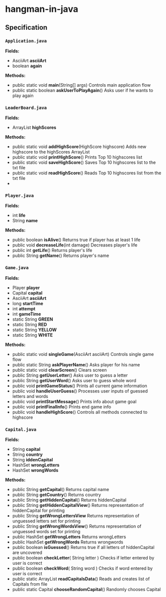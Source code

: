 # hangman-in-java

## Specification

### **`Application.java`**
**Fields:** 
  * AsciiArt **asciiArt**
  * boolean **again**

**Methods:**
  * public static void **main**(String[] args)
Controls main application flow
  * public static boolean **askUserToPlayAgain**()
Asks user if he wants to play again

### **`LeaderBoard.java`**
**Fields:** 
  * ArrayList<HighScore> **highScores**

**Methods:**
  * public static void **addHighScore**(HighScore highscore)
Adds new highscore to the highScores ArrayList
  * public static void **printHighScore**()
Prints Top 10 highscores list
  * public static void **saveHighScore**()
Saves Top 10 highscores list to the txt file
  * public static void **readHighScore**()
Reads Top 10 highscores list from the txt file
  * 

### **`Player.java`**
**Fields:** 
  * int **life**
  * String **name**

**Methods:**
  * public boolean **isAlive**()
Returns true if player has at least 1 life
  * public void **decreaseLife**(int damage)
Decreases player's life
  * public int **getLife**()
Returns player's life
  * public String **getName**()
Returns player's name


### **`Game.java`**
**Fields:** 
  * Player **player**
  * Capital **capital**
  * AsciiArt **asciiArt**
  * long **startTime**
  * int **attempt**
  * int **gameTime**
  * static String **GREEN**
  * static String **RED**
  * static String **YELLOW**
  * static String **WHITE**

**Methods:**
  * public static void **singleGame**(AsciiArt asciiArt)
Controls single game flow
  * public static String **askPlayerName**()
Asks player for his name
  * public static void **clearScreen**()
Clears screen
  * public String **getUserLetter**()
Asks user to guess a letter
  * public String **getUserWord**()
Asks user to guess whole word
  * public void **printGameStatus**()
Prints all current game information
  * public void **handleUserGuess**()
Processes user inputs of guessed letters and words
  * public void **printStartMessage**()
Prints info about game goal
  * public void **printFinalInfo**()
Prints end game info
  *  public void **handleHighScore**()
Controls all methods connected to highscore

### **`Capital.java`**
**Fields:** 
  * String **capital**
  * String **country**
  * String **iddenCapital**
  * HashSet<String> **wrongLetters**
  * HashSet<String> **wrongWords**

**Methods:**
  * public String **getCapital**()
Returns capital name
  * public String **getCountry**()
Returns country
  * public String **getHiddenCapital**()
Returns hiddenCapital
  * public String **getHiddenCapitalView**()
Returns representation of hiddenCapital for printing
  * public String **getWrongLettersView**
Returns representation of unguessed letters set for printing
  * public String **getWrongWordsView**()
Returns representation of unguessed words set for printing
  * public HashSet<String> **getWrongLetters**
Returns wrongLetters
  * public HashSet<String> **getWrongWords**
Returns wrongwords
  * public boolean **isGuessed**()
Returns true if all letters of hiddenCapital are uncovered
  * public boolean **checkLetter**( String letter )
Checks if letter entered by user is correct
  * public boolean **checkWord**( String word )
Checks if word entered by user is correct
  * public static ArrayList<Capital> **readCapitalsData**()
Reads and creates list of Capitals from file
  * public static Capital **chooseRandomCapital**()
Randomly chooses Capital